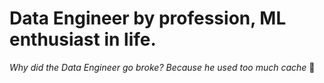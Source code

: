 # Data Engineer by profession, ML enthusiast in life.

*Why did the Data Engineer go broke? Because he used too much cache* 💸
